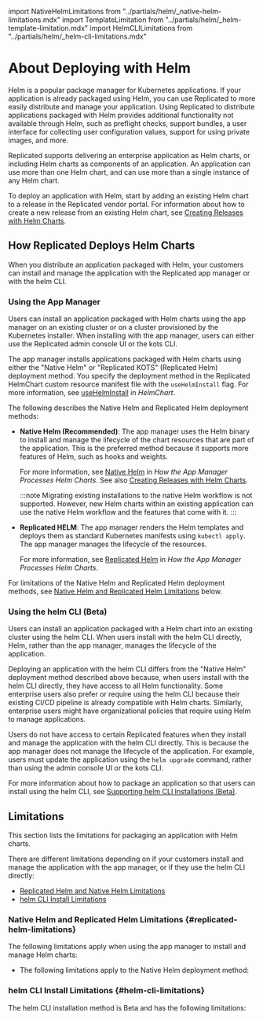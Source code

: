 import NativeHelmLimitations from "../partials/helm/_native-helm-limitations.mdx"
import TemplateLimitation from "../partials/helm/_helm-template-limitation.mdx"
import HelmCLILimitations from "../partials/helm/_helm-cli-limitations.mdx"

# About Deploying with Helm

Helm is a popular package manager for Kubernetes applications. If your application is already packaged using Helm, you can use Replicated to more easily distribute and manage your application. Using Replicated to distribute applications packaged with Helm provides additional functionality not available through Helm, such as preflight checks, support bundles, a user interface for collecting user configuration values, support for using private images, and more.

Replicated supports delivering an enterprise application as Helm charts, or including Helm charts as components of an application. An application can use more than one Helm chart, and can use more than a single instance of any Helm chart.

To deploy an application with Helm, start by adding an existing Helm chart to a release in the Replicated vendor portal. For information about how to create a new release from an existing Helm chart, see [Creating Releases with Helm Charts](helm-release).

## How Replicated Deploys Helm Charts

When you distribute an application packaged with Helm, your customers can install and manage the application with the Replicated app manager or with the helm CLI.

### Using the App Manager

Users can install an application packaged with Helm charts using the app manager on an existing cluster or on a cluster provisioned by the Kubernetes installer. When installing with the app manager, users can either use the Replicated admin console UI or the kots CLI.

The app manager installs applications packaged with Helm charts using either the "Native Helm" or "Replicated KOTS" (Replicated Helm) deployment method. You specify the deployment method in the Replicated HelmChart custom resource manifest file with the `useHelmInstall` flag. For more information, see [useHelmInstall](/reference/custom-resource-helmchart#usehelminstall) in _HelmChart_.

The following describes the Native Helm and Replicated Helm deployment methods:

* **Native Helm (Recommended)**: The app manager uses the Helm binary to install and manage the lifecycle of the chart resources that are part of the application. This is the preferred method because it supports more features of Helm, such as hooks and weights.

  For more information, see [Native Helm](helm-processing#native-helm) in _How the App Manager Processes Helm Charts_. See also [Creating Releases with Helm Charts](helm-release).

  :::note
  Migrating existing installations to the native Helm workflow is not supported. However, new Helm charts within an existing application can use the native Helm workflow and the features that come with it.
  :::

* **Replicated HELM**: The app manager renders the Helm templates and deploys them as standard Kubernetes manifests using `kubectl apply`. The app manager manages the lifecycle of the resources.

   For more information, see [Replicated Helm](helm-processing#replicated-kots) in _How the App Manager Processes Helm Charts_.

For limitations of the Native Helm and Replicated Helm deployment methods, see [Native Helm and Replicated Helm Limitations](#replicated-helm-limitations) below.
  
### Using the helm CLI (Beta)

Users can install an application packaged with a Helm chart into an existing cluster using the helm CLI. When users install with the helm CLI directly, Helm, rather than the app manager, manages the lifecycle of the application.

Deploying an application with the helm CLI differs from the "Native Helm" deployment method described above because, when users install with the helm CLI directly, they have access to all Helm functionality. Some enterprise users also prefer or require using the helm CLI because their existing CI/CD pipeline is already compatible with Helm charts. Similarly, enterprise users might have organizational policies that require using Helm to manage applications.

Users do not have access to certain Replicated features when they install and manage the application with the helm CLI directly. This is because the app manager does not manage the lifecycle of the application. For example, users must update the application using the `helm upgrade` command, rather than using the admin console UI or the kots CLI.

For more information about how to package an application so that users can install using the helm CLI, see [Supporting helm CLI Installations (Beta)](helm-install).

## Limitations

This section lists the limitations for packaging an application with Helm charts.

There are different limitations depending on if your customers install and manage the application with the app manager, or if they use the helm CLI directly:

* [Replicated Helm and Native Helm Limitations](#replicated-helm-limitations)
* [helm CLI Install Limitations](#helm-cli-limitations)

### Native Helm and Replicated Helm Limitations {#replicated-helm-limitations}

The following limitations apply when using the app manager to install and manage Helm charts:

<TemplateLimitation/>

* The following limitations apply to the Native Helm deployment method:

  <NativeHelmLimitations/>

### helm CLI Install Limitations {#helm-cli-limitations}

The helm CLI installation method is Beta and has the following limitations:

<HelmCLILimitations/>